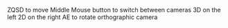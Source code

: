 ZQSD to move
Middle Mouse button to switch between cameras
3D on the left 2D on the right
AE to rotate orthographic camera

